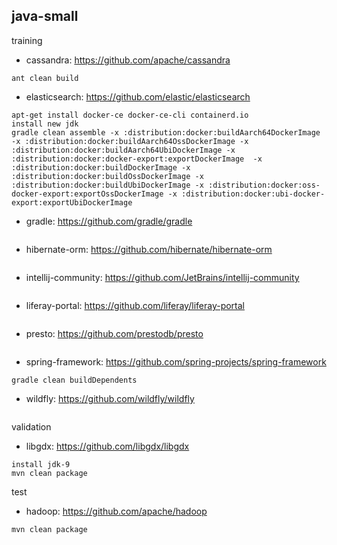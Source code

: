 ## java-small

training
- cassandra: https://github.com/apache/cassandra
```
ant clean build
```
- elasticsearch: https://github.com/elastic/elasticsearch 
```
apt-get install docker-ce docker-ce-cli containerd.io
install new jdk
gradle clean assemble -x :distribution:docker:buildAarch64DockerImage -x :distribution:docker:buildAarch64OssDockerImage -x :distribution:docker:buildAarch64UbiDockerImage -x :distribution:docker:docker-export:exportDockerImage  -x :distribution:docker:buildDockerImage -x :distribution:docker:buildOssDockerImage -x :distribution:docker:buildUbiDockerImage -x :distribution:docker:oss-docker-export:exportOssDockerImage -x :distribution:docker:ubi-docker-export:exportUbiDockerImage
```
- gradle: https://github.com/gradle/gradle
```

```
- hibernate-orm: https://github.com/hibernate/hibernate-orm
```

```
- intellij-community: https://github.com/JetBrains/intellij-community
```
```
- liferay-portal: https://github.com/liferay/liferay-portal
```
```
- presto: https://github.com/prestodb/presto
```
```
- spring-framework: https://github.com/spring-projects/spring-framework
```
gradle clean buildDependents
```
- wildfly: https://github.com/wildfly/wildfly
```
```

validation
- libgdx: https://github.com/libgdx/libgdx
```
install jdk-9
mvn clean package
```

test
- hadoop: https://github.com/apache/hadoop
```
mvn clean package
```


